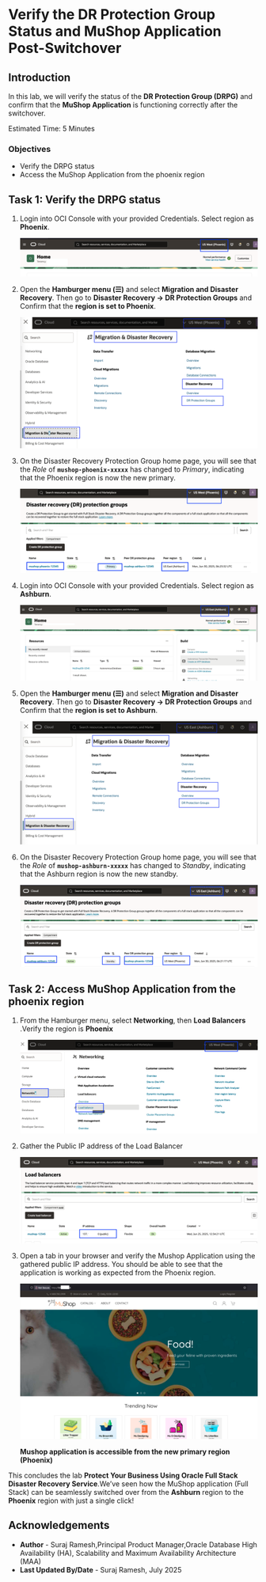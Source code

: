 # Verify the DR Protection Group Status and MuShop Application Post-Switchover

## Introduction

In this lab, we will verify the status of the **DR Protection Group (DRPG)** and confirm that the **MuShop Application** is functioning correctly after the switchover.

Estimated Time: 5 Minutes

### Objectives

- Verify the DRPG status
- Access the MuShop Application from the phoenix region

## Task 1: Verify the DRPG status

1.  Login into OCI Console with your provided Credentials. Select region as **Phoenix**.

    ![phoenix region](./images/phoenix-region-new.png)

2.  Open the **Hamburger menu (☰)** and select **Migration and Disaster Recovery**. Then go to **Disaster Recovery → DR Protection Groups** and Confirm that the **region is set to Phoenix**.

    ![phoenix region drpg](./images/phoenix-drpgpage-new.png)

3.  On the Disaster Recovery Protection Group home page, you will see that the *Role* of **`mushop-phoenix-xxxxx`** has changed to *Primary*, indicating that the Phoenix region is now the new primary.

    ![phoenix drpg status](./images/phoenix-drpg-status-new.png)

4.  Login into OCI Console with your provided Credentials. Select region as **Ashburn**.

    ![oci console ashburn](./images/ashburn-region-new.png)

5.  Open the **Hamburger menu (☰)** and select **Migration and Disaster Recovery**. Then go to **Disaster Recovery → DR Protection Groups** and Confirm that the **region is set to Ashburn**.

    ![drpg navigation page](./images/ashburn-drpgpage-new.png)

6.  On the Disaster Recovery Protection Group home page, you will see that the *Role* of **`mushop-ashburn-xxxxx`** has changed to *Standby*, indicating that the Ashburn region is now the new standby.

    ![ashburn drpg status](./images/ashburn-drpg-status-new.png)


## Task 2: Access MuShop Application from the phoenix region

1.  From the Hamburger menu, select **Networking**, then **Load Balancers** .Verify the region is **Phoenix**
  
    ![phoenix load balancer navigation](./images/phoenix-loadbalancer-navigate-new.png)

2. Gather the Public IP address of the Load Balancer

    ![phoenix load balancer ip](./images/phoenix-loadbalancer-ip-new.png)

3. Open a tab in your browser and verify the Mushop Application using the gathered public IP address. You should be able to see that the application is working as expected from the Phoenix region.

    ![mushop app verification](./images/phoenix-mushop-app-new.png)

    **Mushop application is accessible from the new primary region (Phoenix)**


This concludes the lab **Protect Your Business Using Oracle Full Stack Disaster Recovery Service**.We’ve seen how the MuShop application (Full Stack) can be seamlessly switched over from the **Ashburn** region to the **Phoenix** region with just a single click! 


## Acknowledgements

- **Author** - Suraj Ramesh,Principal Product Manager,Oracle Database High Availability (HA), Scalability and Maximum Availability Architecture (MAA)
- **Last Updated By/Date** - Suraj Ramesh, July 2025
